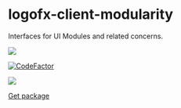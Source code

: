 # logofx-client-modularity
Interfaces for UI Modules and related concerns.

<img src=https://ci.appveyor.com/api/projects/status/github/logofx/logofx-client-modularity>

[![CodeFactor](https://www.codefactor.io/repository/github/logofx/logofx-client-modularity/badge)](https://www.codefactor.io/repository/github/logofx/logofx-client-modularity)

<img src=https://img.shields.io/nuget/dt/LogoFX.Client.Modularity>

[Get package](https://www.nuget.org/packages/LogoFX.Client.Modularity/)